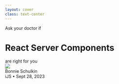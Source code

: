 ```yaml
---
layout: cover
class: text-center
---
```


<div class="flex flex-col align-center">
<div class="flex flex-col text-[#C26B28] font-bold">
<div class="font-italic text-3xl self-start text-black font-semibold">Ask your doctor if</div>

# React Server Components

<div class="font-italic text-3xl self-end -mt-4 text-black font-semibold">are right for you</div>
</div>

<img class="w-[120%] self-center max-w-none" src="/images/waves-rectangle.svg" />
<div class="text-4xl color-[#33699E] font-bold mt-8">Bonnie Schulkin</div>
<div class="text-3xl font-semibold">iJS • Sept 28, 2023</div>
</div>
